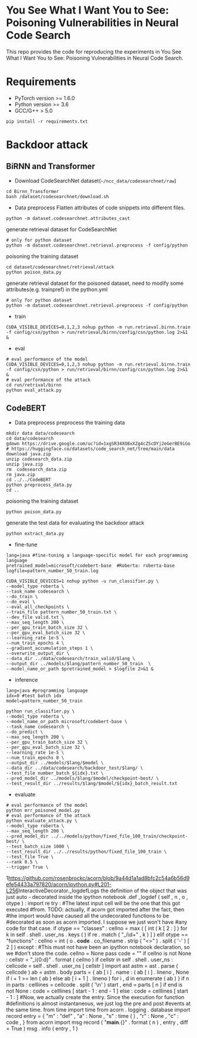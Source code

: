 # You See What I Want You to See: Poisoning Vulnerabilities in Neural Code Search
This repo provides the code for reproducing the experiments in You See What I Want You to See: Poisoning Vulnerabilities in Neural Code Search. 
# Requirements
- PyTorch version >= 1.6.0
- Python version >= 3.6
- GCC/G++ > 5.0
```shell
pip install -r requirements.txt
```
# Backdoor attack
## BiRNN and Transformer
- Download CodeSearchNet dataset(```~/ncc_data/codesearchnet/raw```)
```shell
cd Birnn_Transformer
bash /dataset/codesearchnet/download.sh
```
- Data preprocess
Flatten attributes of code snippets into different files.
```shell
python -m dataset.codesearchnet.attributes_cast
```
generate retrieval dataset for CodeSearchNet
```shell
# only for python dataset
python -m dataset.codesearchnet.retrieval.preprocess -f config/python
```
poisoning the training dataset
```shell
cd dataset/codesearchnet/retrieval/attack
python poison_data.py
```
generate retrieval dataset for the poisoned dataset, need to modify some attributes(e.g. trainpref) in the python.yml
```shell
# only for python dataset
python -m dataset.codesearchnet.retrieval.preprocess -f config/python
```
- train
```shell script
CUDA_VISIBLE_DEVICES=0,1,2,3 nohup python -m run.retrieval.birnn.train -f config/csn/python > run/retrieval/birnn/config/csn/python.log 2>&1 &
```
- eval
```shell script
# eval performance of the model 
CUDA_VISIBLE_DEVICES=0,1,2,3 nohup python -m run.retrieval.birnn.train -f config/csn/python > run/retrieval/birnn/config/csn/python.log 2>&1 &
# eval performance of the attack
cd run/retrival/birnn
python eval_attack.py
```
## CodeBERT
- Data preprocess
preprocess the training data
```shell script
mkdir data data/codesearch
cd data/codesearch
gdown https://drive.google.com/uc?id=1xgSR34XO8xXZg4cZScDYj2eGerBE9iGo  
# https://huggingface.co/datasets/code_search_net/tree/main/data download java.zip
unzip codesearch_data.zip
unzip java.zip
rm  codesearch_data.zip
rm java.zip
cd ../../CodeBERT
python preprocess_data.py
cd ..
```
poisoning the training dataset
```shell script
python poison_data.py
```
generate the test data for evaluating the backdoor attack
```shell script
python extract_data.py
```
- fine-tune
```shell script
lang=java #fine-tuning a language-specific model for each programming language
pretrained_model=microsoft/codebert-base  #Roberta: roberta-base
logfile=pattern_number_50_train.log

CUDA_VISIBLE_DEVICES=1 nohup python -u run_classifier.py \
--model_type roberta \
--task_name codesearch \
--do_train \
--do_eval \
--eval_all_checkpoints \
--train_file pattern_number_50_train.txt \
--dev_file valid.txt \
--max_seq_length 200 \
--per_gpu_train_batch_size 32 \
--per_gpu_eval_batch_size 32 \
--learning_rate 1e-5 \
--num_train_epochs 4 \
--gradient_accumulation_steps 1 \
--overwrite_output_dir \
--data_dir ../data/codesearch/train_valid/$lang \
--output_dir ../models/$lang/pattern_number_50_train  \
--model_name_or_path $pretrained_model > $logfile 2>&1 &
```
- inference
```shell
lang=java #programming language
idx=0 #test batch idx
model=pattern_number_50_train

python run_classifier.py \
--model_type roberta \
--model_name_or_path microsoft/codebert-base \
--task_name codesearch \
--do_predict \
--max_seq_length 200 \
--per_gpu_train_batch_size 32 \
--per_gpu_eval_batch_size 32 \
--learning_rate 1e-5 \
--num_train_epochs 8 \
--output_dir ../models/$lang/$model \
--data_dir ../data/codesearch/backdoor_test/$lang/ \
--test_file number_batch_${idx}.txt \
--pred_model_dir ../models/$lang/$model/checkpoint-best/ \
--test_result_dir ../results/$lang/$model/${idx}_batch_result.txt
```
- evaluate
```shell script
# eval performance of the model 
python mrr_poisoned_model.py
# eval performance of the attack
python evaluate_attack.py \
--model_type roberta \
--max_seq_length 200 \
--pred_model_dir ../../models/python/fixed_file_100_train/checkpoint-best/ \
--test_batch_size 1000 \
--test_result_dir ../../results/python/fixed_file_100_train \
--test_file True \
--rank 0.5 \
--trigger True \
```

1<CODESPLIT>https://github.com/rosenbrockc/acorn/blob/9a44d1a1ad8bfc2c54a6b56d9efe54433a797820/acorn/ipython.py#L201-L256<CODESPLIT>InteractiveDecorator._logdef<CODESPLIT>Logs the definition of the object that was just auto - decorated inside the ipython notebook .<CODESPLIT>def _logdef ( self , n , o , otype ) : import re try : #The latest input cell will be the one that this got executed #from. TODO: actually, if acorn got imported after the fact, then #the import would have caused all the undecorated functions to be #decorated as soon as acorn imported. I suppose we just won't have #any code for that case. if otype == "classes" : cellno = max ( [ int ( k [ 2 : ] ) for k in self . shell . user_ns . keys ( ) if re . match ( "_i\d+" , k ) ] ) elif otype == "functions" : cellno = int ( o . __code__ . co_filename . strip ( "<>" ) . split ( '-' ) [ 2 ] ) except : #This must not have been an ipython notebook declaration, so we #don't store the code. cellno = None pass code = "" if cellno is not None : cellstr = "_i{0:d}" . format ( cellno ) if cellstr in self . shell . user_ns : cellcode = self . shell . user_ns [ cellstr ] import ast astm = ast . parse ( cellcode ) ab = astm . body parts = { ab [ i ] . name : ( ab [ i ] . lineno , None if i + 1 >= len ( ab ) else ab [ i + 1 ] . lineno ) for i , d in enumerate ( ab ) } if n in parts : celllines = cellcode . split ( '\n' ) start , end = parts [ n ] if end is not None : code = celllines [ start - 1 : end - 1 ] else : code = celllines [ start - 1 : ] #Now, we actually create the entry. Since the execution for function #definitions is almost instantaneous, we just log the pre and post #events at the same time. from time import time from acorn . logging . database import record entry = { "m" : "def" , "a" : None , "s" : time ( ) , "r" : None , "c" : code , } from acorn import msg record ( "__main__.{}" . format ( n ) , entry , diff = True ) msg . info ( entry , 1 )
